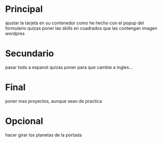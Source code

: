 <!-- Mirar de poner en los botones del menu que sea un <a/> y en el href pasarle el nombre y esto deberia salir en la url -->

# Principal

ajustar la tarjeta en su contenedor como he hecho con el popup del formulario
quizas poner las skills en cuadrados que las contengan
imagen wordpres

# Secundario

pasar todo a espanol
quizas poner para que cambie a ingles...

# Final

poner mas proyectos, aunque sean de practica

# Opcional

hacer girar los planetas de la portada
